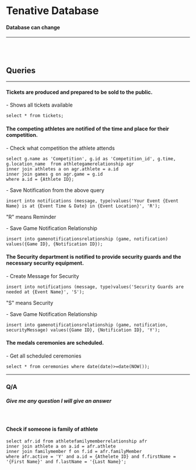 <h1>Tenative Database</h1>
<h4>Database can change</h4>
<hr>
<br>
<br>
<h2>Queries</h2>
<hr>

<h4>Tickets are produced and prepared to be sold to the public.</h4>
<tb><p>- Shows all tickets available</p>
<tb><code>select * from tickets;</code>

<br>
<h4>The competing athletes are notified of the time and place for their competition.</h4>
<p>- Check what competition the athlete attends</p>
<code>select g.name as 'Competition', g.id as 'Competition_id', g.time, g.location_name  from athletegamerelationship agr
inner join athletes a on agr.athlete = a.id
inner join games g on agr.game = g.id
where a.id = {Athlete ID};
</code>
<p>- Save Notification from the above query</p>
<code>insert into notifications (message, type)values('Your Event {Event Name} is at {Event Time & Date} in {Event Location}', 'R');</code>
<p>"R" means Reminder</p>
<p>- Save Game Notification Relationship</p>
<code>insert into gamenotificationsrelationship (game, notification) values({Game ID}, {Notification ID});</code>
<br>

<h4>The Security department is notified to provide security guards and the necessary security equipment.</h4>
<tb><p>- Create Message for Security</p>
<tb><code>insert into notifications (message, type)values('Security Guards are needed at {Event Name}', 'S');</code>
<p>"S" means Security</p>
<p>- Save Game Notification Relationship</p>
<code>insert into gamenotificationsrelationship (game, notification, securityMessage) values({Game ID}, {Notification ID}, 'Y');</code>
<br>

<h4>The medals ceremonies are scheduled.</h4>
<tb><p>- Get all scheduled ceremonies</p>
<tb><code>select * from ceremonies where date(date)>=date(NOW());</code>

<br>
<hr>

<h3>Q/A</h3>
<h5>Give me any question I will give an answer</h5>
<br>

<h4>Check if someone is family of athlete</h4>
<tb><code>select afr.id from athletefamilymemberrelationship afr
inner join athlete a on a.id = afr.athlete
inner join familymember f on f.id = afr.familyMember
where afr.active = 'Y' and a.id = {Athelete ID} and f.firstName = '{First Name}' and f.lastName = '{Last Name}';</code>


